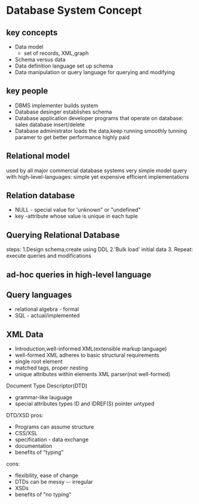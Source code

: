 
# Database System Concept
## key concepts
* Data model
	* set of records, XML,graph
* Schema versus data
* Data definition language
	set up schema
* Data manipulation or query language
  for querying and modifying

## key people
* DBMS implementer
 builds system
* Database desinger
establishes schema
* Database application developer
programs that operate on database: sales database insert/delete
* Database administrator
loads the data,keep running smoothly
tunning paramer to get better performance
highly paid

## Relational model
used by all major commercial database systems
very simple model
query with high-level-languages: simple yet expensive
efficient implementations

## Relation database
* NULL - special value for 'unknown" or "undefined"
* key -attribute whose value is unique in each tuple

## Querying Relational Database
steps:
1.Design schema;create using DDL
2.'Bulk load' initial data
3. Repeat: execute queries and modifications

## ad-hoc queries in high-level language
## Query languages
* relational algebra - formal
* SQL - actual/implemented

## XML Data
* Introduction,well-informed XML(extensible markup language)
* well-formed XML
adheres to basic structural requirements
* single root element
* matched tags, proper nesting
* unique attributes within elements
XML parser(not well-formed)

Document Type Descriptor(DTD)
* grammar-like lauguage
* special attributes types ID and IDREF(S)  pointer untyped

DTD/XSD
pros:
* Programs can assume structure
* CSS/XSL
* specification - data exchange
* documentation
* benefits of "typing"

cons:
* flexibility, ease of change
* DTDs can be messy -- irregular
* XSDs
* benefits of "no typing"
